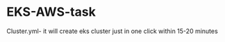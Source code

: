 # EKS-AWS-task

Cluster.yml-
  it will create eks cluster just in one click within 15-20 minutes
  
  
